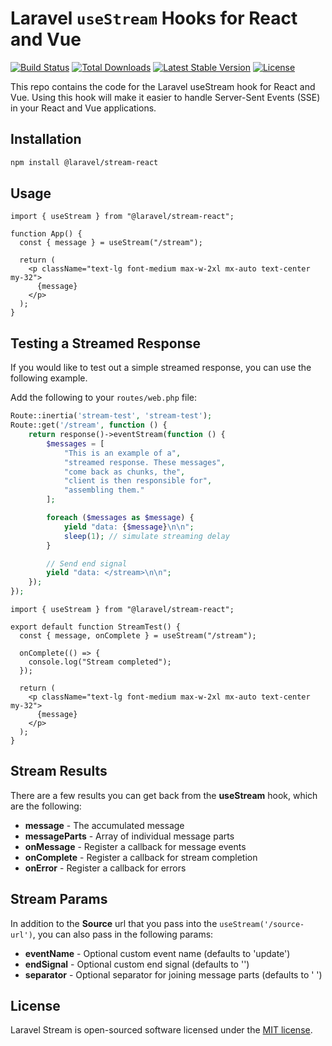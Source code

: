 # Laravel `useStream` Hooks for React and Vue

<p align="left">
<a href="https://github.com/laravel/stream/actions/workflows/ci.yml"><img src="https://github.com/laravel/stream/actions/workflows/ci.yml/badge.svg" alt="Build Status"></a>
<a href="https://www.npmjs.com/package/@laravel/stream-react"><img src="https://img.shields.io/npm/dt/@laravel/stream-react" alt="Total Downloads"></a>
<a href="https://www.npmjs.com/package/@laravel/stream-react"><img src="https://img.shields.io/npm/v/@laravel/stream-react" alt="Latest Stable Version"></a>
<a href="https://www.npmjs.com/package/@laravel/stream-react"><img src="https://img.shields.io/npm/l/@laravel/stream-react" alt="License"></a>
</p>

This repo contains the code for the Laravel useStream hook for React and Vue. Using this hook will make it easier to handle Server-Sent Events (SSE) in your React and Vue applications.

## Installation

```bash
npm install @laravel/stream-react
```

## Usage

```tsx
import { useStream } from "@laravel/stream-react";

function App() {
  const { message } = useStream("/stream");

  return (
    <p className="text-lg font-medium max-w-2xl mx-auto text-center my-32">
      {message}
    </p>
  );
}
```

## Testing a Streamed Response

If you would like to test out a simple streamed response, you can use the following example.

Add the following to your `routes/web.php` file:

```php
Route::inertia('stream-test', 'stream-test');
Route::get('/stream', function () {
    return response()->eventStream(function () {
        $messages = [
            "This is an example of a",
            "streamed response. These messages",
            "come back as chunks, the",
            "client is then responsible for",
            "assembling them."
        ];

        foreach ($messages as $message) {
            yield "data: {$message}\n\n";
            sleep(1); // simulate streaming delay
        }

        // Send end signal
        yield "data: </stream>\n\n";
    });
});
```

```tsx
import { useStream } from "@laravel/stream-react";

export default function StreamTest() {
  const { message, onComplete } = useStream("/stream");

  onComplete(() => {
    console.log("Stream completed");
  });

  return (
    <p className="text-lg font-medium max-w-2xl mx-auto text-center my-32">
      {message}
    </p>
  );
}
```

## Stream Results

There are a few results you can get back from the **useStream** hook, which are the following:

- **message** - The accumulated message
- **messageParts** - Array of individual message parts
- **onMessage** - Register a callback for message events
- **onComplete** - Register a callback for stream completion
- **onError** - Register a callback for errors

## Stream Params

In addition to the **Source** url that you pass into the `useStream('/source-url')`, you can also pass in the following params:

- **eventName** - Optional custom event name (defaults to 'update')
- **endSignal** - Optional custom end signal (defaults to '</stream>')
- **separator** - Optional separator for joining message parts (defaults to ' ')

## License

Laravel Stream is open-sourced software licensed under the [MIT license](LICENSE.md).

